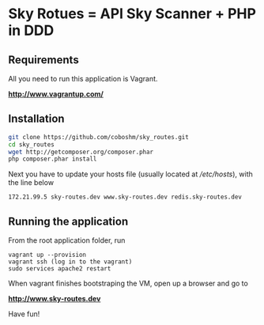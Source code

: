 Sky Rotues = API Sky Scanner + PHP in DDD
=====================

## Requirements
All you need to run this application is Vagrant.

**http://www.vagrantup.com/**


## Installation

```bash
git clone https://github.com/coboshm/sky_routes.git
cd sky_routes
wget http://getcomposer.org/composer.phar
php composer.phar install
```

Next you have to update your hosts file (usually located at */etc/hosts*), with the line below

    172.21.99.5 sky-routes.dev www.sky-routes.dev redis.sky-routes.dev


## Running the application

From the root application folder, run

    vagrant up --provision
    vagrant ssh (log in to the vagrant)
    sudo services apache2 restart 
    
When vagrant finishes bootstraping the VM, open up a browser and go to

**http://www.sky-routes.dev**

Have fun!
